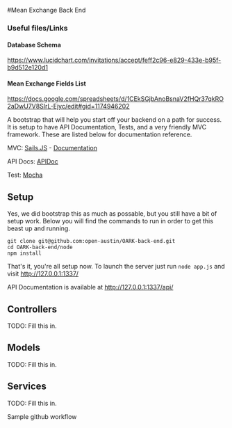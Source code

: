 #Mean Exchange Back End

### Useful files/Links

#### Database Schema
https://www.lucidchart.com/invitations/accept/feff2c96-e829-433e-b95f-b9d512e120d1

#### Mean Exchange Fields List
https://docs.google.com/spreadsheets/d/1CEkSGjbAnoBsnaV2fHQr37qkRO2aDwU7V8SIrL-Ejyc/edit#gid=1174946202

A bootstrap that will help you start off your backend on a path for success.  It is setup to have API Documentation, Tests, and a very friendly MVC framework.  These are listed below for documentation reference.

MVC:      [Sails.JS](http://sailsjs.org/) - [Documentation](http://sailsjs.org/#/documentation)

API Docs: [APIDoc](http://apidocjs.com/)

Test:     [Mocha](http://mochajs.org/)

## Setup

Yes, we did bootstrap this as much as possable, but you still have a bit of setup work.  Below you will find the commands to run in order to get this beast up and running.

```
git clone git@github.com:open-austin/OARK-back-end.git
cd OARK-back-end/node
npm install

```

That's it, you're all setup now.  To launch the server just run ```node app.js``` and visit http://127.0.0.1:1337/

API Documentation is available at http://127.0.0.1:1337/api/

## Controllers

TODO: Fill this in.

## Models

TODO: Fill this in.

## Services

TODO: Fill this in.

Sample github workflow
